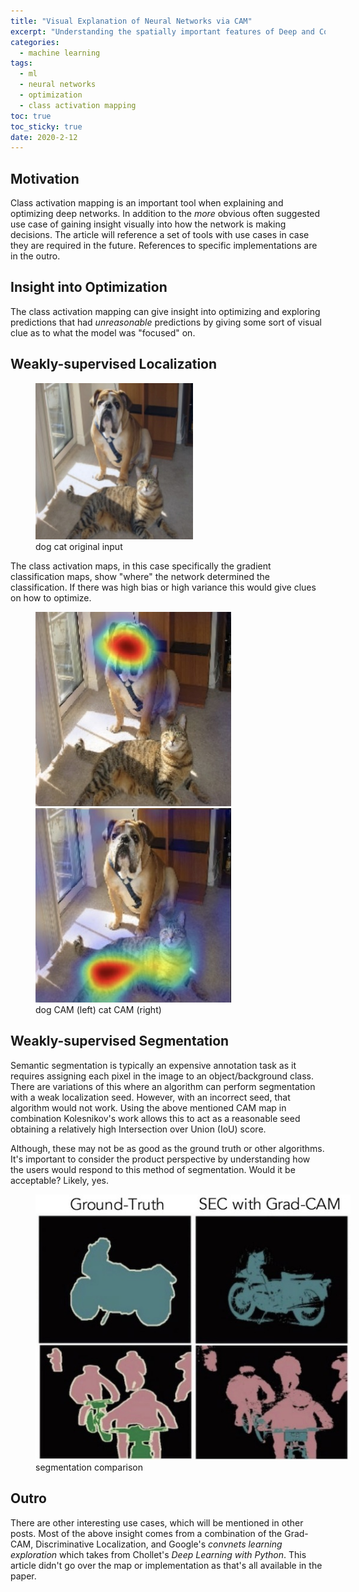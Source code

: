 ```yaml
---
title: "Visual Explanation of Neural Networks via CAM" 
excerpt: "Understanding the spatially important features of Deep and Convolutional Neural Networks using Class Activation Mapping"
categories:
  - machine learning
tags:
  - ml
  - neural networks
  - optimization
  - class activation mapping
toc: true
toc_sticky: true
date: 2020-2-12
---
```


## Motivation
Class activation mapping is an important tool when explaining and optimizing deep networks. In addition to the *more* obvious often suggested use case of gaining insight visually into how the network is making decisions. The article will reference a set of tools with use cases in case they are required in the future. References to specific implementations are in the outro.

## Insight into Optimization
The class activation mapping can give insight into optimizing and exploring predictions that had *unreasonable* predictions by giving some sort of visual clue as to what the model was "focused" on. 

## Weakly-supervised Localization
<figure style='width: 50%' class='align-center'>
  <a href='/assets/posts/class-activation-mapping/dog-cat-orig.jpg'><img src='/assets/posts/class-activation-mapping/dog-cat-orig.jpg'></a>
  <figcaption>dog cat original input</figcaption>
</figure>
The class activation maps, in this case specifically the gradient classification maps, show "where" the network determined the classification. If there was high bias or high variance this would give clues on how to optimize.
<figure class='half'>
  <a href='/assets/posts/class-activation-mapping/dog-detected.jpg'><img src='/assets/posts/class-activation-mapping/dog-detected.jpg'></a>
  <a href='/assets/posts/class-activation-mapping/cat-detected.jpg'><img src='/assets/posts/class-activation-mapping/cat-detected.jpg'></a>
  <figcaption>dog CAM (left) cat CAM (right)</figcaption>
</figure>

## Weakly-supervised Segmentation
Semantic segmentation is typically an expensive annotation task as it requires assigning each pixel in the image to an object/background class. There are variations of this where an algorithm can perform segmentation with a weak localization seed. However, with an incorrect seed, that algorithm would not work. Using the above mentioned CAM map in combination Kolesnikov's work allows this to act as a reasonable seed obtaining a relatively high Intersection over Union (IoU) score.

Although, these may not be as good as the ground truth or other algorithms. It's important to consider the product perspective by understanding how the users would respond to this method of segmentation. Would it be acceptable? Likely, yes.

<figure style='width: 100%' class='align-center'>
  <a href='/assets/posts/class-activation-mapping/segmentation.jpg'><img src='/assets/posts/class-activation-mapping/segmentation.jpg'></a>
  <figcaption>segmentation comparison</figcaption>
</figure>

## Outro
There are other interesting use cases, which will be mentioned in other posts. Most of the above insight comes from a combination of the Grad-CAM, Discriminative Localization, and Google's *convnets learning exploration* which takes from Chollet's *Deep Learning with Python*. This article didn't go over the map or implementation as that's all available in the paper. 
